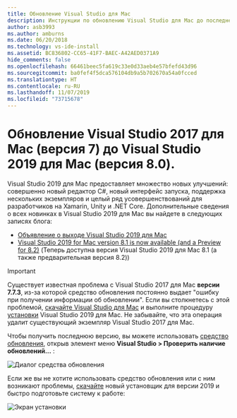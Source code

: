 ```yaml
---
title: Обновление Visual Studio для Mac
description: Инструкции по обновлению Visual Studio для Mac до последней версии.
author: asb3993
ms.author: amburns
ms.date: 06/20/2018
ms.technology: vs-ide-install
ms.assetid: BC836802-CC65-41F7-BAEC-A42AED0371A9
hide_comments: false
ms.openlocfilehash: 66461beec5fa619c33e0d33aeb4e57bfefd43d96
ms.sourcegitcommit: ba0fef4f5dca576104db9a5b702670a54a0fcced
ms.translationtype: HT
ms.contentlocale: ru-RU
ms.lasthandoff: 11/07/2019
ms.locfileid: "73715678"
---
```

# <a name="update-visual-studio-2017-for-mac-version-7-to-visual-studio-2019-for-mac-version-80"></a>Обновление Visual Studio 2017 для Mac (версия 7) до Visual Studio 2019 для Mac (версия 8.0).

Visual Studio 2019 для Mac предоставляет множество новых улучшений: совершенно новый редактор C#, новый интерфейс запуска, поддержка нескольких экземпляров и целый ряд усовершенствований для разработчиков на Xamarin, Unity и .NET Core. Дополнительные сведения о всех новинках в Visual Studio 2019 для Mac вы найдете в следующих записях блога:

- [Объявление о выходе Visual Studio 2019 для Mac](https://devblogs.microsoft.com/visualstudio/visual-studio-2019-for-mac-is-now-available/)
- [Visual Studio 2019 for Mac version 8.1 is now available (and a Preview for 8.2)](https://devblogs.microsoft.com/visualstudio/visual-studio-2019-for-mac-version-8-1-is-now-available-and-a-preview-for-8-2/) (Теперь доступна версия Visual Studio 2019 для Mac 8.1 (а также предварительная версия 8.2))

> [!IMPORTANT]
> Существует известная проблема с Visual Studio 2017 для Mac **версии 7.7.3**, из-за которой средство обновления постоянно выдает "ошибку при получении информации об обновлении". Если вы столкнетесь с этой проблемой, [скачайте Visual Studio для Mac](https://visualstudio.microsoft.com/vs/mac/) и выполните процедуру [установки](/visualstudio/mac/installation?view=vsmac-2019) Visual Studio 2019 для Mac. Не забывайте, что эта операция удалит существующий экземпляр Visual Studio 2017 для Mac.

Чтобы получить последнюю версию, вы можете использовать [средство обновления](/visualstudio/mac/update?view=vsmac-2017), открыв элемент меню **Visual Studio > Проверить наличие обновлений...** :

![Диалог средства обновления](media/update-vsmac-updater.png)

Если же вы не хотите использовать средство обновления или с ним возникают проблемы, [скачайте](https://visualstudio.microsoft.com/vs/mac/) новый установщик для версии 2019 и быстро подготовьте систему к работе:

![Экран установки](media/update-vsmac-installer.png)